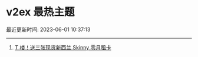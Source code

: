 # v2ex 最热主题

最近更新时间: 2023-06-01 10:37:13

--- 
1. [T 楼！送三张现货新西兰 Skinny 零月租卡](https://www.v2ex.com/t/944729) 
